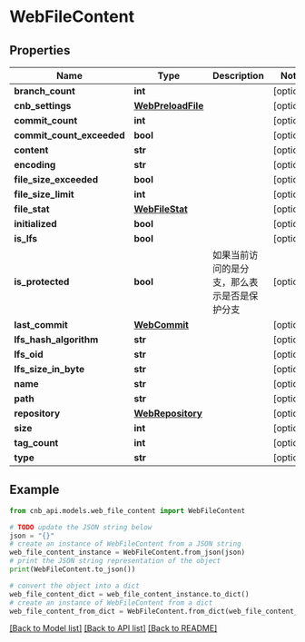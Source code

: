 # WebFileContent


## Properties

Name | Type | Description | Notes
------------ | ------------- | ------------- | -------------
**branch_count** | **int** |  | [optional] 
**cnb_settings** | [**WebPreloadFile**](WebPreloadFile.md) |  | [optional] 
**commit_count** | **int** |  | [optional] 
**commit_count_exceeded** | **bool** |  | [optional] 
**content** | **str** |  | [optional] 
**encoding** | **str** |  | [optional] 
**file_size_exceeded** | **bool** |  | [optional] 
**file_size_limit** | **int** |  | [optional] 
**file_stat** | [**WebFileStat**](WebFileStat.md) |  | [optional] 
**initialized** | **bool** |  | [optional] 
**is_lfs** | **bool** |  | [optional] 
**is_protected** | **bool** | 如果当前访问的是分支，那么表示是否是保护分支 | [optional] 
**last_commit** | [**WebCommit**](WebCommit.md) |  | [optional] 
**lfs_hash_algorithm** | **str** |  | [optional] 
**lfs_oid** | **str** |  | [optional] 
**lfs_size_in_byte** | **str** |  | [optional] 
**name** | **str** |  | [optional] 
**path** | **str** |  | [optional] 
**repository** | [**WebRepository**](WebRepository.md) |  | [optional] 
**size** | **int** |  | [optional] 
**tag_count** | **int** |  | [optional] 
**type** | **str** |  | [optional] 

## Example

```python
from cnb_api.models.web_file_content import WebFileContent

# TODO update the JSON string below
json = "{}"
# create an instance of WebFileContent from a JSON string
web_file_content_instance = WebFileContent.from_json(json)
# print the JSON string representation of the object
print(WebFileContent.to_json())

# convert the object into a dict
web_file_content_dict = web_file_content_instance.to_dict()
# create an instance of WebFileContent from a dict
web_file_content_from_dict = WebFileContent.from_dict(web_file_content_dict)
```
[[Back to Model list]](../README.md#documentation-for-models) [[Back to API list]](../README.md#documentation-for-api-endpoints) [[Back to README]](../README.md)


